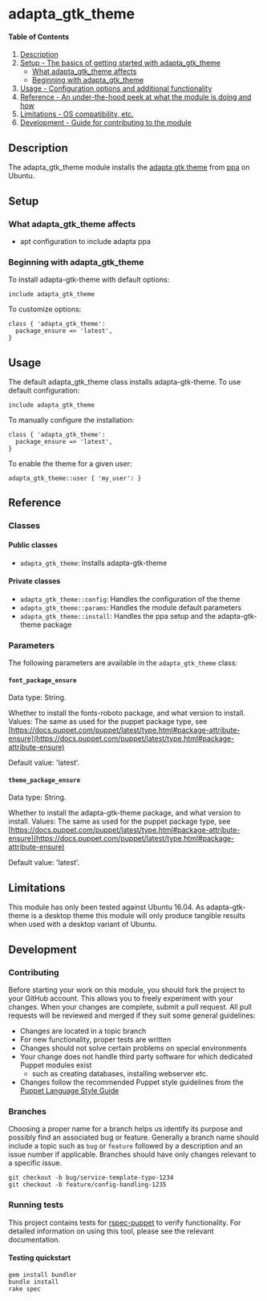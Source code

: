 # adapta_gtk_theme

#### Table of Contents

1. [Description](#description)
1. [Setup - The basics of getting started with adapta_gtk_theme](#setup)
    * [What adapta_gtk_theme affects](#what-adapta_gtk_theme-affects)
    * [Beginning with adapta_gtk_theme](#beginning-with-adapta_gtk_theme)
1. [Usage - Configuration options and additional functionality](#usage)
1. [Reference - An under-the-hood peek at what the module is doing and how](#reference)
1. [Limitations - OS compatibility, etc.](#limitations)
1. [Development - Guide for contributing to the module](#development)

## Description

The adapta_gtk_theme module installs the [adapta gtk theme](https://github.com/adapta-project/adapta_gtk_theme) from [ppa](https://launchpad.net/~tista/+archive/ubuntu/adapta) on Ubuntu.

## Setup

### What adapta_gtk_theme affects

* apt configuration to include adapta ppa

### Beginning with adapta_gtk_theme

To install adapta-gtk-theme with default options:

`include adapta_gtk_theme`

To customize options:

```puppet
class { 'adapta_gtk_theme':
  package_ensure => 'latest',
}
```

## Usage

The default adapta_gtk_theme class installs adapta-gtk-theme. To use default configuration:

`include adapta_gtk_theme`

To manually configure the installation:

```puppet
class { 'adapta_gtk_theme':
  package_ensure => 'latest',
}
```

To enable the theme for a given user:
```puppet
adapta_gtk_theme::user { 'my_user': }
```

## Reference

### Classes

#### Public classes

* `adapta_gtk_theme`: Installs adapta-gtk-theme

#### Private classes

* `adapta_gtk_theme::config`: Handles the configuration of the theme
* `adapta_gtk_theme::params`: Handles the module default parameters
* `adapta_gtk_theme::install`: Handles the ppa setup and the adapta-gtk-theme package

### Parameters

The following parameters are available in the `adapta_gtk_theme` class:

#### `font_package_ensure`

Data type: String.

Whether to install the fonts-roboto package, and what version to install. Values: The same as used for the puppet package type, see [https://docs.puppet.com/puppet/latest/type.html#package-attribute-ensure](https://docs.puppet.com/puppet/latest/type.html#package-attribute-ensure)

Default value: 'latest'.

#### `theme_package_ensure`

Data type: String.

Whether to install the adapta-gtk-theme package, and what version to install. Values: The same as used for the puppet package type, see [https://docs.puppet.com/puppet/latest/type.html#package-attribute-ensure](https://docs.puppet.com/puppet/latest/type.html#package-attribute-ensure)

Default value: 'latest'.

## Limitations

This module has only been tested against Ubuntu 16.04.  As adapta-gtk-theme is a desktop theme this module will only produce tangible results when used with a desktop variant of Ubuntu.

## Development

### Contributing

Before starting your work on this module, you should fork the project to your GitHub account. This allows you to freely experiment with your changes. When your changes are complete, submit a pull request. All pull requests will be reviewed and merged if they suit some general guidelines:

* Changes are located in a topic branch
* For new functionality, proper tests are written
* Changes should not solve certain problems on special environments
* Your change does not handle third party software for which dedicated Puppet modules exist
  * such as creating databases, installing webserver etc.
* Changes follow the recommended Puppet style guidelines from the [Puppet Language Style Guide](https://docs.puppet.com/puppet/latest/style_guide.html)

### Branches

Choosing a proper name for a branch helps us identify its purpose and possibly find an associated bug or feature. Generally a branch name should include a topic such as `bug` or `feature` followed by a description and an issue number if applicable. Branches should have only changes relevant to a specific issue.

```
git checkout -b bug/service-template-typo-1234
git checkout -b feature/config-handling-1235
```

### Running tests

This project contains tests for [rspec-puppet](http://rspec-puppet.com/) to verify functionality. For detailed information on using this tool, please see the relevant documentation.

#### Testing quickstart

```
gem install bundler
bundle install
rake spec
```
